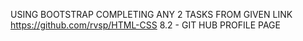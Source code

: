 USING BOOTSTRAP COMPLETING ANY 2 TASKS FROM GIVEN LINK https://github.com/rvsp/HTML-CSS 8.2 - GIT HUB PROFILE PAGE
